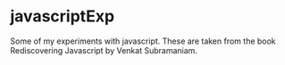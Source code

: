 # javascriptExp

Some of my experiments with javascript. These are taken from the book Rediscovering Javascript by Venkat Subramaniam.
